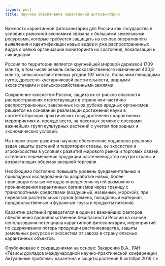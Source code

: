 ```yaml
---
layout: post
title: Научное обеспечение карантинной фитосанитарии
---
```


Важность карантинной фитосанитарии для России как государства в условиях рыночной экономики связана с большими земельными ресурсами, которые требуется защищать на основе оперативного выявления и идентификации новых видов и уже распространенных видов с целью организации мониторинга их состояния, локализации и ликвидации.

Россия по территории является крупнейшей мировой державой 1709 млн га, в том числе земель сельскохозяйственного назначения 400,8 млн га, сельскохозяйственных угодий 192 млн га, большими площадями лугов, древесно-кустарниковой растительности, водными экосистемами и сельскохозяйственными землями.

Сохранение экосистем России, защита их от рисков опасности распространения отсутствующих в стране или частично распространенных, завезенных из-за рубежа вредных организмов решается на основании реализации достижений науки в соответствующих практических государственных карантинных мероприятиях и, прежде всего, на пахотных землях с посевами важнейших групп культурных растений с учетом природных и экономических условий.

На новом этапе развития научное обеспечение подчинено решению задач защиты растений и территории страны, ее экосистем и агроэкосистем в условиях развития мирового рынка и торговых связей, активного перемещения продукции растениеводства внутри страны и возрастающих объемах внешней торговли.

Необходимо постоянно повышать уровень фундаментальных и прикладных исследований по разработке новых, более производительных методов определения путей возможного проникновения карантинных организмов через границу с транспортными средствами (воздушный, наземный, морской), при перевозке растительных грузов (семена, посадочный материал, продовольственные и фуражные грузы и продукты питания).

Карантин растений превратился в один из важнейших факторов обеспечения продовольственной безопасности России на основе использования потенциала карантинной фитосанитарии, мероприятий по сдерживанию потерь продукции растениеводства, защиты земельных ресурсов и экосистем от завоза в страну опасных карантинных объектов.

Опубликовано с сокращениями на основе: Захаренко В.А., РАН.
«Тезисы докладов международной научно-практической конференции Актуальные проблемы карантина и защиты растений 8 октября 2019 г.»